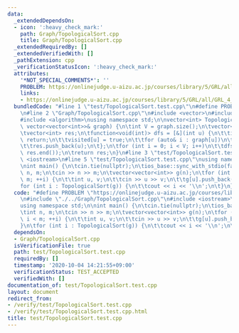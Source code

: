 ```yaml
---
data:
  _extendedDependsOn:
  - icon: ':heavy_check_mark:'
    path: Graph/TopologicalSort.cpp
    title: Graph/TopologicalSort.cpp
  _extendedRequiredBy: []
  _extendedVerifiedWith: []
  _pathExtension: cpp
  _verificationStatusIcon: ':heavy_check_mark:'
  attributes:
    '*NOT_SPECIAL_COMMENTS*': ''
    PROBLEM: https://onlinejudge.u-aizu.ac.jp/courses/library/5/GRL/all/GRL_4_B
    links:
    - https://onlinejudge.u-aizu.ac.jp/courses/library/5/GRL/all/GRL_4_B
  bundledCode: "#line 1 \"test/TopologicalSort.test.cpp\"\n#define PROBLEM \"https://onlinejudge.u-aizu.ac.jp/courses/library/5/GRL/all/GRL_4_B\"\
    \n#line 2 \"Graph/TopologicalSort.cpp\"\n#include <vector>\n#include <functional>\n\
    #include <algorithm>\nusing namespace std;\n\nvector<int> TopologicalSort(const\
    \ vector<vector<int>>& graph) {\n\tint V = graph.size();\n\tvector<bool> visited(V);\n\
    \tvector<int> res;\n\tfunction<void(int)> dfs = [&](int u) {\n\t\tif (visited[u])\
    \ return;\n\t\tvisited[u] = true;\n\t\tfor (auto& i : graph[u])\n\t\t\tdfs(i);\n\
    \t\tres.push_back(u);\n\t};\n\tfor (int i = 0; i < V; i++)\n\t\tdfs(i);\n\treverse(res.begin(),\
    \ res.end());\n\treturn res;\n}\n#line 3 \"test/TopologicalSort.test.cpp\"\n#include\
    \ <iostream>\n#line 5 \"test/TopologicalSort.test.cpp\"\nusing namespace std;\n\
    \nint main() {\n\tcin.tie(nullptr);\n\tios_base::sync_with_stdio(false);\n\tint\
    \ n, m;\n\tcin >> n >> m;\n\tvector<vector<int>> g(n);\n\tfor (int i = 0; i <\
    \ m; ++i) {\n\t\tint u, v;\n\t\tcin >> u >> v;\n\t\tg[u].push_back(v);\n\t}\n\t\
    for (int i : TopologicalSort(g)) {\n\t\tcout << i << '\\n';\n\t}\n}\n"
  code: "#define PROBLEM \"https://onlinejudge.u-aizu.ac.jp/courses/library/5/GRL/all/GRL_4_B\"\
    \n#include \"./../Graph/TopologicalSort.cpp\"\n#include <iostream>\n#include <vector>\n\
    using namespace std;\n\nint main() {\n\tcin.tie(nullptr);\n\tios_base::sync_with_stdio(false);\n\
    \tint n, m;\n\tcin >> n >> m;\n\tvector<vector<int>> g(n);\n\tfor (int i = 0;\
    \ i < m; ++i) {\n\t\tint u, v;\n\t\tcin >> u >> v;\n\t\tg[u].push_back(v);\n\t\
    }\n\tfor (int i : TopologicalSort(g)) {\n\t\tcout << i << '\\n';\n\t}\n}"
  dependsOn:
  - Graph/TopologicalSort.cpp
  isVerificationFile: true
  path: test/TopologicalSort.test.cpp
  requiredBy: []
  timestamp: '2020-10-04 14:21:55+09:00'
  verificationStatus: TEST_ACCEPTED
  verifiedWith: []
documentation_of: test/TopologicalSort.test.cpp
layout: document
redirect_from:
- /verify/test/TopologicalSort.test.cpp
- /verify/test/TopologicalSort.test.cpp.html
title: test/TopologicalSort.test.cpp
---
```

